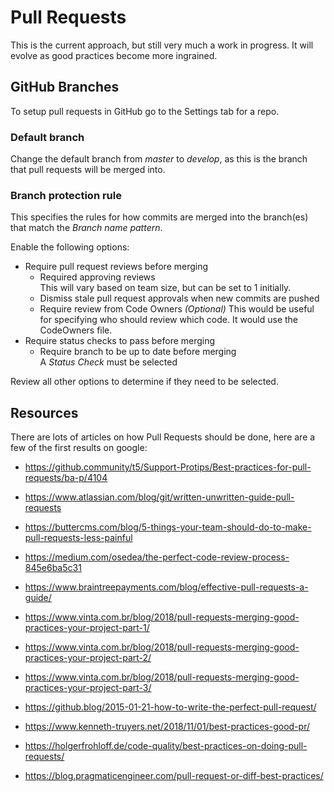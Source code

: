 # Pull Requests

This is the current approach, but still very much a work in progress.
It will evolve as good practices become more ingrained.


## GitHub Branches

To setup pull requests in GitHub go to the Settings tab for a repo.

### Default branch

Change the default branch from *master* to *develop*, as this is the branch that pull requests will be merged into.

### Branch protection rule

This specifies the rules for how commits are merged into the branch(es) that match the *Branch name pattern*.

Enable the following options:
 - Require pull request reviews before merging  
   - Required approving reviews  
     This will vary based on team size, but can be set to 1 initially.
   - Dismiss stale pull request approvals when new commits are pushed
   - Require review from Code Owners *(Optional)*
     This would be useful for specifying who should review which code. It would use the CodeOwners file.
 - Require status checks to pass before merging
   - Require branch to be up to date before merging  
     A *Status Check* must be selected

Review all other options to determine if they need to be selected.


## Resources

There are lots of articles on how Pull Requests should be done, here are a few of the first results on google:

 - https://github.community/t5/Support-Protips/Best-practices-for-pull-requests/ba-p/4104
 - https://www.atlassian.com/blog/git/written-unwritten-guide-pull-requests
 - https://buttercms.com/blog/5-things-your-team-should-do-to-make-pull-requests-less-painful
 - https://medium.com/osedea/the-perfect-code-review-process-845e6ba5c31
 - https://www.braintreepayments.com/blog/effective-pull-requests-a-guide/

 - https://www.vinta.com.br/blog/2018/pull-requests-merging-good-practices-your-project-part-1/
 - https://www.vinta.com.br/blog/2018/pull-requests-merging-good-practices-your-project-part-2/
 - https://www.vinta.com.br/blog/2018/pull-requests-merging-good-practices-your-project-part-3/

 - https://github.blog/2015-01-21-how-to-write-the-perfect-pull-request/
 - https://www.kenneth-truyers.net/2018/11/01/best-practices-good-pr/
 - https://holgerfrohloff.de/code-quality/best-practices-on-doing-pull-requests/
 - https://blog.pragmaticengineer.com/pull-request-or-diff-best-practices/
